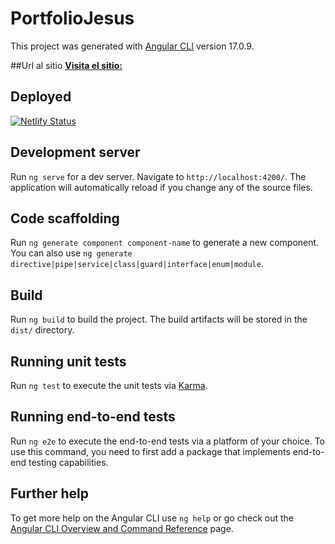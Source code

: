 

# PortfolioJesus

This project was generated with [Angular CLI](https://github.com/angular/angular-cli) version 17.0.9.


##Url al sitio
[**Visita el sitio:**](https://master--portfolio-jesus-n.netlify.app/)

## Deployed 
[![Netlify Status](https://api.netlify.com/api/v1/badges/dcff57cd-6cff-46c5-82fa-b2404f111be9/deploy-status)](https://app.netlify.com/sites/portfolio-jesus-n/deploys)
## Development server

Run `ng serve` for a dev server. Navigate to `http://localhost:4200/`. The application will automatically reload if you change any of the source files.

## Code scaffolding

Run `ng generate component component-name` to generate a new component. You can also use `ng generate directive|pipe|service|class|guard|interface|enum|module`.

## Build

Run `ng build` to build the project. The build artifacts will be stored in the `dist/` directory.

## Running unit tests

Run `ng test` to execute the unit tests via [Karma](https://karma-runner.github.io).

## Running end-to-end tests

Run `ng e2e` to execute the end-to-end tests via a platform of your choice. To use this command, you need to first add a package that implements end-to-end testing capabilities.

## Further help

To get more help on the Angular CLI use `ng help` or go check out the [Angular CLI Overview and Command Reference](https://angular.io/cli) page.
